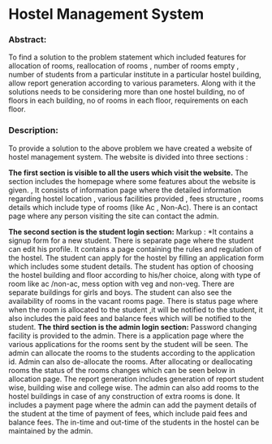 # Hostel Management System

<h3>Abstract:</h3>
To find a solution to the problem statement which included features for allocation of rooms, reallocation of rooms , number of rooms empty , number of students from a particular institute in a particular hostel building, allow report generation according to various parameters. Along with it the solutions needs to be considering more than one hostel building, no of floors in each building, no of rooms in each floor, requirements on each floor.

<h3>Description:</h3>
To provide a solution to the above problem we have created a website of hostel management system.
The website is divided into three sections :

<b>The first section is visible to all the users which visit the website.</b>
The section includes the homepage where some features about the website is given. , 
It consists of information page where the detailed information regarding hostel location , various facilities provided , fees structure , rooms details which include type of rooms (like Ac , Non-Ac).
There is an contact page where any person visiting the site can contact the admin.

<b>The second section is the student login section:</b>
Markup : *It contains a signup form for a new student.
There is separate page where the student can edit his profile.
It contains a page containing the rules and regulation of the hostel.
The student can apply for the hostel by filling an application form which includes some student details.
The student has option of choosing the hostel building and floor according to his/her choice, along with type of room like ac /non-ac, mess option with veg and non-veg.
There are separate buildings for girls and boys.
The student can also see the availability of rooms in the vacant rooms page.
There is status page where when the room is allocated to the student ,it will be notified to the student, it also includes the paid fees and balance fees which will be notified to the student. 
<b>The third section is the admin login section:</b>
Password changing facility is provided to the admin.
There is a application page where the various applications for the rooms sent by the student will be seen.
The admin can allocate the rooms to the students according to the application id.
Admin can also de-allocate the rooms.
After allocating or deallocating rooms the status of the rooms changes which can be seen below in allocation page.
The report generation includes generation of report student wise, building wise and college wise.
The admin can also add rooms to the hostel buildings in case of any construction of extra rooms is done.
It includes a payment page where the admin can add the payment details of the student at the time of payment of fees, which include paid fees and balance fees.
The in-time and out-time of the students in the hostel can be maintained by the admin.
